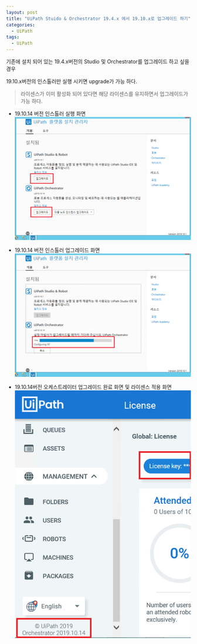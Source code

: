 ```yaml
---
layout: post
title: "UiPath Stuido & Orchestrator 19.4.x 에서 19.10.x로 업그레이드 하기"
categories:
  - UiPath
tags:
  - UiPath
---
```


기존에 설치 되어 있는 19.4.x버전의 Studio 및 Orchestrator를 업그레이드 하고 싶을 경우

19.10.x버전의 인스톨러만 실행 시키면 upgrade가 가능 하다.

> 라이센스가 이미 활성화 되어 있다면 해당 라이센스를 유지하면서 업그레이드가 가능 하다.

* 19.10.14 버전 인스톨러 실행 화면
![](/assets/uipath/upgrade1.png)

* 19.10.14 버전 인스톨러 업그레이드 화면
![](/assets/uipath/upgrade2.png)

* 19.10.14버전 오케스트레이터 업그레이드 완료 화면 및 라이센스 적용 화면
![](/assets/uipath/upgrade3.png)